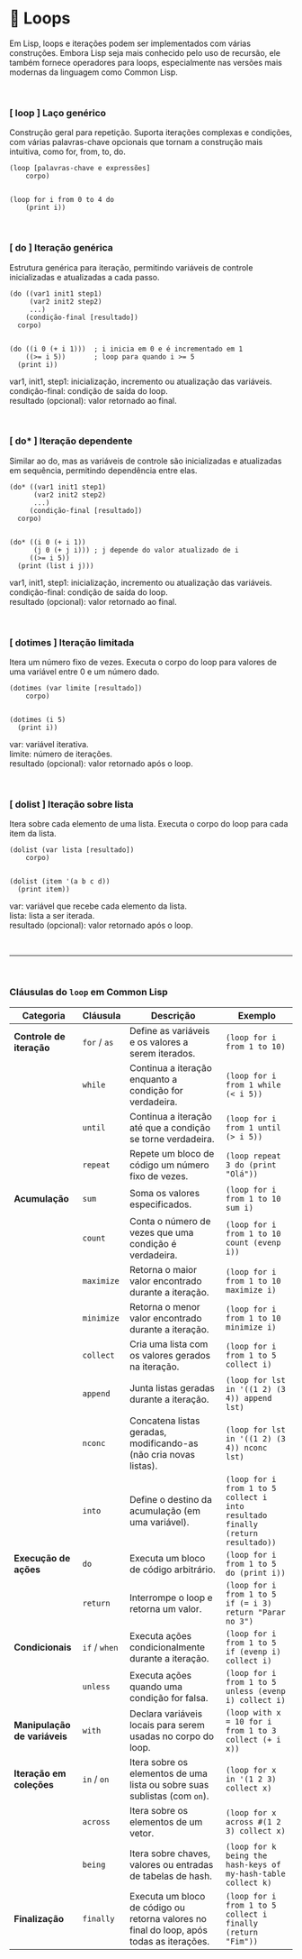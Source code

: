 # 🔁 Loops
Em Lisp, loops e iterações podem ser implementados com várias construções. Embora Lisp seja mais conhecido pelo uso de recursão, 
ele também fornece operadores para loops, especialmente nas versões mais modernas da linguagem como Common Lisp.

<br>

### [ loop ] Laço genérico

Construção geral para repetição. Suporta iterações complexas e condições, com várias palavras-chave opcionais que tornam a construção mais intuitiva, como for, from, to, do.

```
(loop [palavras-chave e expressões] 
    corpo)


(loop for i from 0 to 4 do 
    (print i))
```
<br>

### [ do ] Iteração genérica

Estrutura genérica para iteração, permitindo variáveis de controle inicializadas e atualizadas a cada passo.

```
(do ((var1 init1 step1)
     (var2 init2 step2)
     ...)
    (condição-final [resultado]) 
  corpo)


(do ((i 0 (+ i 1)))  ; i inicia em 0 e é incrementado em 1
    ((>= i 5))       ; loop para quando i >= 5
  (print i))
```

var1, init1, step1: inicialização, incremento ou atualização das variáveis. <br>
condição-final: condição de saída do loop. <br>
resultado (opcional): valor retornado ao final.

<br>

### [ do* ] Iteração dependente

Similar ao do, mas as variáveis de controle são inicializadas e atualizadas em sequência, permitindo dependência entre elas.

```
(do* ((var1 init1 step1)
      (var2 init2 step2)
      ...)
     (condição-final [resultado]) 
  corpo)


(do* ((i 0 (+ i 1)) 
      (j 0 (+ j i))) ; j depende do valor atualizado de i
     ((>= i 5)) 
  (print (list i j)))
```

var1, init1, step1: inicialização, incremento ou atualização das variáveis. <br>
condição-final: condição de saída do loop. <br>
resultado (opcional): valor retornado ao final.

<br>

### [ dotimes ] Iteração limitada

Itera um número fixo de vezes. Executa o corpo do loop para valores de uma variável entre 0 e um número dado.

```
(dotimes (var limite [resultado]) 
    corpo)


(dotimes (i 5)
  (print i))
```

var: variável iterativa. <br>
limite: número de iterações. <br>
resultado (opcional): valor retornado após o loop.

<br>

### [ dolist ] Iteração sobre lista

Itera sobre cada elemento de uma lista. Executa o corpo do loop para cada item da lista.

```
(dolist (var lista [resultado]) 
    corpo)


(dolist (item '(a b c d))
  (print item))
```

var: variável que recebe cada elemento da lista. <br>
lista: lista a ser iterada. <br>
resultado (opcional): valor retornado após o loop.

<br>

---

<br>

### Cláusulas do `loop` em Common Lisp

| **Categoria**              | **Cláusula**       | **Descrição**                                                                                  | **Exemplo**                                                                 |
|----------------------------|--------------------|------------------------------------------------------------------------------------------------|-----------------------------------------------------------------------------|
| **Controle de iteração**   | `for` / `as`      | Define as variáveis e os valores a serem iterados.                                             | `(loop for i from 1 to 10)`                                                |
|                            | `while`           | Continua a iteração enquanto a condição for verdadeira.                                        | `(loop for i from 1 while (< i 5))`                                        |
|                            | `until`           | Continua a iteração até que a condição se torne verdadeira.                                    | `(loop for i from 1 until (> i 5))`                                        |
|                            | `repeat`          | Repete um bloco de código um número fixo de vezes.                                             | `(loop repeat 3 do (print "Olá"))`                                         |
| **Acumulação**             | `sum`             | Soma os valores especificados.                                                                | `(loop for i from 1 to 10 sum i)`                                          |
|                            | `count`           | Conta o número de vezes que uma condição é verdadeira.                                         | `(loop for i from 1 to 10 count (evenp i))`                                |
|                            | `maximize`        | Retorna o maior valor encontrado durante a iteração.                                           | `(loop for i from 1 to 10 maximize i)`                                     |
|                            | `minimize`        | Retorna o menor valor encontrado durante a iteração.                                           | `(loop for i from 1 to 10 minimize i)`                                     |
|                            | `collect`         | Cria uma lista com os valores gerados na iteração.                                             | `(loop for i from 1 to 5 collect i)`                                       |
|                            | `append`          | Junta listas geradas durante a iteração.                                                      | `(loop for lst in '((1 2) (3 4)) append lst)`                              |
|                            | `nconc`           | Concatena listas geradas, modificando-as (não cria novas listas).                              | `(loop for lst in '((1 2) (3 4)) nconc lst)`                               |
|                            | `into`            | Define o destino da acumulação (em uma variável).                                              | `(loop for i from 1 to 5 collect i into resultado finally (return resultado))` |
| **Execução de ações**      | `do`              | Executa um bloco de código arbitrário.                                                        | `(loop for i from 1 to 5 do (print i))`                                    |
|                            | `return`          | Interrompe o loop e retorna um valor.                                                         | `(loop for i from 1 to 5 if (= i 3) return "Parar no 3")`                  |
| **Condicionais**           | `if` / `when`     | Executa ações condicionalmente durante a iteração.                                             | `(loop for i from 1 to 5 if (evenp i) collect i)`                          |
|                            | `unless`          | Executa ações quando uma condição for falsa.                                                  | `(loop for i from 1 to 5 unless (evenp i) collect i)`                      |
| **Manipulação de variáveis** | `with`           | Declara variáveis locais para serem usadas no corpo do loop.                                   | `(loop with x = 10 for i from 1 to 3 collect (+ i x))`                     |
| **Iteração em coleções**   | `in` / `on`       | Itera sobre os elementos de uma lista ou sobre suas sublistas (com `on`).                      | `(loop for x in '(1 2 3) collect x)`                                       |
|                            | `across`          | Itera sobre os elementos de um vetor.                                                         | `(loop for x across #(1 2 3) collect x)`                                   |
|                            | `being`           | Itera sobre chaves, valores ou entradas de tabelas de hash.                                    | `(loop for k being the hash-keys of my-hash-table collect k)`              |
| **Finalização**            | `finally`         | Executa um bloco de código ou retorna valores no final do loop, após todas as iterações.       | `(loop for i from 1 to 5 collect i finally (return "Fim"))`                  |
